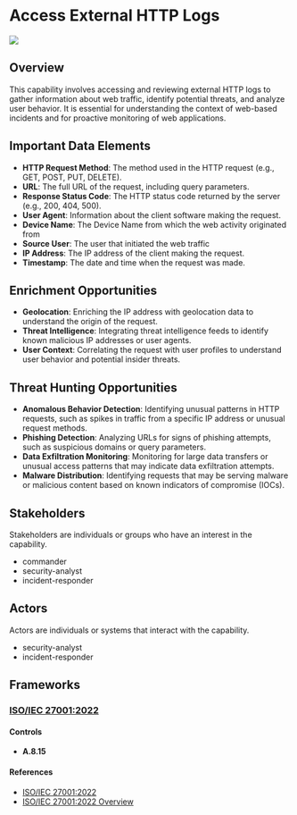 # Access External HTTP Logs

![](https://img.shields.io/badge/P0001-preparation-white)

## Overview

This capability involves accessing and reviewing external HTTP logs to gather information about web traffic, identify potential threats, and analyze user behavior. It is essential for understanding the context of web-based incidents and for proactive monitoring of web applications.  

## Important Data Elements
- **HTTP Request Method**: The method used in the HTTP request (e.g., GET, POST, PUT, DELETE).
- **URL**: The full URL of the request, including query parameters.
- **Response Status Code**: The HTTP status code returned by the server (e.g., 200, 404, 500).
- **User Agent**: Information about the client software making the request.
- **Device Name**: The Device Name from which the web activity originated from
- **Source User**: The user that initiated the web traffic
- **IP Address**: The IP address of the client making the request.
- **Timestamp**: The date and time when the request was made.

## Enrichment Opportunities
- **Geolocation**: Enriching the IP address with geolocation data to understand the origin of the request.
- **Threat Intelligence**: Integrating threat intelligence feeds to identify known malicious IP addresses or user agents.
- **User Context**: Correlating the request with user profiles to understand user behavior and potential insider threats.

## Threat Hunting Opportunities
- **Anomalous Behavior Detection**: Identifying unusual patterns in HTTP requests, such as spikes in traffic from a specific IP address or unusual request methods.
- **Phishing Detection**: Analyzing URLs for signs of phishing attempts, such as suspicious domains or query parameters.
- **Data Exfiltration Monitoring**: Monitoring for large data transfers or unusual access patterns that may indicate data exfiltration attempts.
- **Malware Distribution**: Identifying requests that may be serving malware or malicious content based on known indicators of compromise (IOCs).

## Stakeholders
Stakeholders are individuals or groups who have an interest in the capability.

- commander
- security-analyst
- incident-responder

## Actors
Actors are individuals or systems that interact with the capability.

- security-analyst
- incident-responder

## Frameworks
### [ISO/IEC 27001:2022](../frameworks/F0002.md)

#### Controls

- **A.8.15** 

#### References

- [ISO/IEC 27001:2022](https://www.iso.org/standard/82875.html)
- [ISO/IEC 27001:2022 Overview](https://www.iso.org/isoiec-27001-information-security.html)